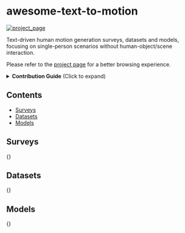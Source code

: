 # awesome-text-to-motion

<a href='https://zilize.github.io/awesome-text-to-motion/'>
  <img src='https://img.shields.io/badge/Project-Page-%23df5b46?style=flat&logo=Google%20chrome&logoColor=%23df5b46'  alt="project_page"/></a> 

Text-driven human motion generation surveys, datasets and models, focusing on single-person scenarios without human-object/scene interaction.

Please refer to the [project page](https://zilize.github.io/awesome-text-to-motion/) for a better browsing experience.

<details>
<summary><b>Contribution Guide</b> (Click to expand)</summary>

---

We welcome contributions to make this repository more comprehensive and up-to-date! 

### How to Contribute

1. **Fork this repository** to your GitHub account
2. **Create a new branch** for your contribution
3. **Add your papers** following the guidelines below
4. **Submit a Pull Request** with a clear description of your changes

### Adding Papers

#### For Papers with arXiv IDs:
- **File**: `data/arxiv.csv`
- **Format**: Add a new row with the following columns:
  - `arxiv_id`: The arXiv ID (e.g., "2507.05419")
  - `survey`: "1" if it's a survey paper, "0" otherwise
  - `survey_abbr`: Abbreviation for survey papers (e.g., "Survey2507")
  - `model`: "1" if it's a model paper, "0" otherwise
  - `model_abbr`: Abbreviation for model papers (e.g., "MotionGen")
  - `dataset`: "1" if it's a dataset paper, "0" otherwise
  - `dataset_abbr`: Abbreviation for dataset papers (e.g., "MotionX")
  - `submission`: Conference/journal name (e.g., "CVPR")
  - `submission_year`: Year of submission (e.g., "2025")
  - `page`: Project page URL (if available)
  - `repo`: GitHub repository URL (if available)
  - `backbone_tags`: Comma-separated backbone tags (e.g., "Transformer, Diffusion")
  - `approach_tags`: Comma-separated approach tags (e.g., "Physical, Editing")

#### For Papers without arXiv IDs:
- **File**: `data/without-arxiv.json`
- **Format**: Add a new JSON object with the following structure:
```json
{{
    "arxiv_id": "random-key-for-your-interest",
    "title": "Paper Title",
    "abstract": "Paper abstract...",
    "authors": ["Author 1", "Author 2"],
    "year": 2025,
    "month": 7,
    "url": "https://paper-url.com",
    "survey": false,
    "survey_abbr": "",
    "model": true,
    "model_abbr": "ModelName",
    "dataset": false,
    "dataset_abbr": "",
    "submission": "Conference",
    "submission_year": "2025",
    "page": "https://project-page.com",
    "repo": "https://github.com/user_name/repo",
    "backbone_tags": "Transformer, Diffusion",
    "approach_tags": "Physical, Editing"
}}
```

Thank you for contributing to the awesome-text-to-motion collection! 🚀

---

</details>

## Contents

- [Surveys](#surveys)
- [Datasets](#datasets)
- [Models](#models)

## Surveys

{}

## Datasets

{}

## Models

{}
